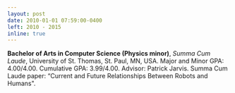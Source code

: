 ```yaml
---
layout: post
date: 2010-01-01 07:59:00-0400
left: 2010 - 2015
inline: true
---
```


<b>Bachelor of Arts in Computer Science (Physics minor)</b>, <i>Summa Cum Laude</i>, University of St. Thomas, St. Paul, MN, USA. Major and Minor GPA: 4.00/4.00. Cumulative GPA: 3.99/4.00.
Advisor: Patrick Jarvis. Summa Cum Laude paper: “Current and Future Relationships Between Robots and Humans".
